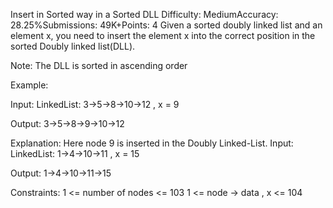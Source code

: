 Insert in Sorted way in a Sorted DLL
Difficulty: MediumAccuracy: 28.25%Submissions: 49K+Points: 4
Given a sorted doubly linked list and an element x, you need to insert the element x into the correct position in the sorted Doubly linked list(DLL).

Note: The DLL is sorted in ascending order

Example:

Input: LinkedList: 3->5->8->10->12 , x = 9

Output: 3->5->8->9->10->12

Explanation: Here node 9 is inserted in the Doubly Linked-List.
Input: LinkedList: 1->4->10->11 , x = 15

Output: 1->4->10->11->15

Constraints:
1 <= number of nodes <= 103
1 <= node -> data , x <= 104

